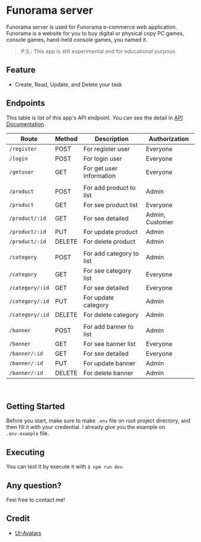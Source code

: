 # Funorama server
Funorama server is used for Funorama e-commerce web application. Funorama is a website for you to buy digital or physical copy PC games, console games, hand-held console games, you named it.

> P.S.: This app is still experimental and for educational purpose.

## Feature
 - Create, Read, Update, and Delete your task 

## Endpoints
This table is list of this app's API endpoint. You can see the detail in [API Documentation](https://github.com/Ralfarios/ecommerce-server/blob/main/api_doc.md). 

| Route              | Method      | Description                   | Authorization   |
| ------------------ | ----------- | ----------------------------- | --------------- |
| `/register`        | POST        | For register user             | Everyone        |
| `/login`           | POST        | For login user                | Everyone        |
| `/getuser`         | GET         | For get user information      | Everyone        |
|                                                                                    |
| `/product`         | POST        | For add product to list       | Admin           |
| `/product`         | GET         | For see product list          | Everyone        |
| `/product/:id`     | GET         | For see detailed              | Admin, Customer |
| `/product/:id`     | PUT         | For update product            | Admin           |
| `/product/:id`     | DELETE      | For delete product            | Admin           |
|                                                                                    |
| `/category`        | POST        | For add category to list      | Admin           |
| `/category`        | GET         | For see category list         | Everyone        |
| `/category/:id`    | GET         | For see detailed              | Everyone        |
| `/category/:id`    | PUT         | For update category           | Admin           |
| `/category/:id`    | DELETE      | For delete category           | Admin           |
|                                                                                    |
| `/banner`          | POST        | For add banner to list        | Admin           |
| `/banner`          | GET         | For see banner list           | Everyone        |
| `/banner/:id`      | GET         | For see detailed              | Everyone        |
| `/banner/:id`      | PUT         | For update banner             | Admin           |
| `/banner/:id`      | DELETE      | For delete banner             | Admin           |
<br>

## Getting Started
Before you start, make sure to make `.env` file on root project directory, and then fill it with your credential.
I already give you the example on `.env.example` file.

## Executing
You can test it by execute it with `$ npm run dev`.

## Any question?
Feel free to contact me!

## Credit
- [UI-Avatars](https://ui-avatars.com/)
